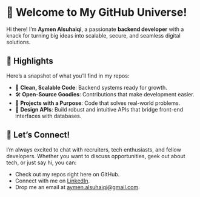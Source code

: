 # 👋 Welcome to My GitHub Universe!  

Hi there! I’m **Aymen Alsuhaiqi**, a passionate **backend developer** with a knack for turning big ideas into scalable, secure, and seamless digital solutions.  
 
## 🔭 Highlights  
Here’s a snapshot of what you’ll find in my repos:  
- 🔧 **Clean, Scalable Code**: Backend systems ready for growth.  
- 🛠️ **Open-Source Goodies**: Contributions that make development easier.  
- 🚀 **Projects with a Purpose**: Code that solves real-world problems.
- 🚀 **Design APIs**: Build robust and intuitive APIs that bridge front-end interfaces with databases.

## 💌 Let’s Connect!  
I’m always excited to chat with recruiters, tech enthusiasts, and fellow developers. Whether you want to discuss opportunities, geek out about tech, or just say hi, you can:  
- Check out my repos right here on GitHub.  
- Connect with me on [LinkedIn](#).  
- Drop me an email at [aymen.alsuhaiqi@gmail.com](aymen.alsuhaiqi@gmail.com).  
 
